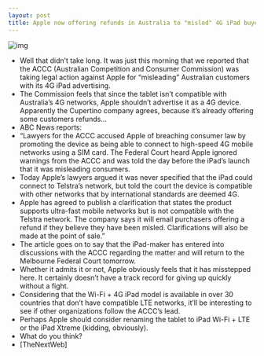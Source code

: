 ```yaml
---
layout: post
title: Apple now offering refunds in Australia to "misled" 4G iPad buyers
---
```

![img](http://media.idownloadblog.com/wp-content/uploads/2012/03/LTE-iPad-3-.png)
* Well that didn’t take long. It was just this morning that we reported that the ACCC (Australian Competition and Consumer Commission) was taking legal action against Apple for “misleading” Australian customers with its 4G iPad advertising.
* The Commission feels that since the tablet isn’t compatible with Australia’s 4G networks, Apple shouldn’t advertise it as a 4G device. Apparently the Cupertino company agrees, because it’s already offering some customers refunds…
* ABC News reports:
* “Lawyers for the ACCC accused Apple of breaching consumer law by promoting the device as being able to connect to high-speed 4G mobile networks using a SIM card. The Federal Court heard Apple ignored warnings from the ACCC and was told the day before the iPad’s launch that it was misleading consumers.
* Today Apple’s lawyers argued it was never specified that the iPad could connect to Telstra’s network, but told the court the device is compatible with other networks that by international standards are deemed 4G.
* Apple has agreed to publish a clarification that states the product supports ultra-fast mobile networks but is not compatible with the Telstra network. The company says it will email purchasers offering a refund if they believe they have been misled. Clarifications will also be made at the point of sale.”
* The article goes on to say that the iPad-maker has entered into discussions with the ACCC regarding the matter and will return to the Melbourne Federal Court tomorrow.
* Whether it admits it or not, Apple obviously feels that it has misstepped here. It certainly doesn’t have a track record for giving up quickly without a fight.
* Considering that the Wi-Fi + 4G iPad model is available in over 30 countries that don’t have compatible LTE networks, it’ll be interesting to see if other organizations follow the ACCC’s lead.
* Perhaps Apple should consider renaming the tablet to iPad Wi-Fi + LTE or the iPad Xtreme (kidding, obviously).
* What do you think?
* [TheNextWeb]

